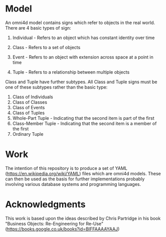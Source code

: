 # Model
An omni4d model contains signs which refer to objects in the real world. There are 4 basic types of sign:

1. Individual - Refers to an object which has constant identity over time

1. Class - Refers to a set of objects

1. Event - Refers to an object with extension across space at a point in time

1. Tuple - Refers to a relationship between multiple objects

Class and Tuple have further subtypes. All Class and Tuple signs must be one of these subtypes rather than the basic type:

1. Class of Individuals
2. Class of Classes
2. Class of Events
3. Class of Tuples
4. Whole-Part Tuple - Indicating that the second item is part of the first
5. Class-Member Tuple - Indicating that the second item is a member of the first
6. Ordinary Tuple

# Work
The intention of this repository is to produce a set of YAML (https://en.wikipedia.org/wiki/YAML) files which are omni4d models. These can then be used as the basis for further implementations probably involving various database systems and programming languages.

# Acknowledgments
This work is based upon the ideas described by Chris Partridge in his book "Business Objects: Re-Engineering for Re-Use" (https://books.google.co.uk/books?id=BIFFAAAAYAAJ)
